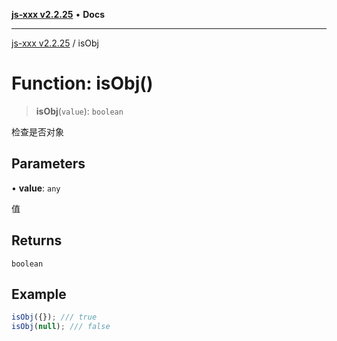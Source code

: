[**js-xxx v2.2.25**](../README.md) • **Docs**

***

[js-xxx v2.2.25](../README.md) / isObj

# Function: isObj()

> **isObj**(`value`): `boolean`

检查是否对象

## Parameters

• **value**: `any`

值

## Returns

`boolean`

## Example

```ts
isObj({}); /// true
isObj(null); /// false
```
